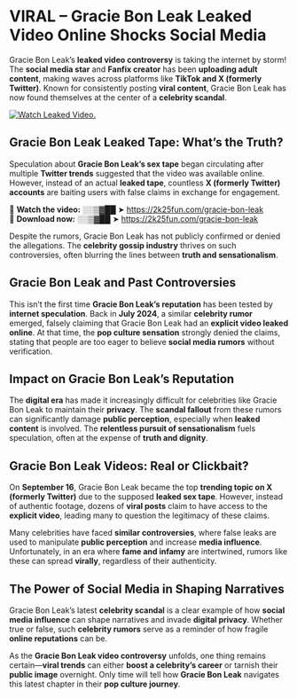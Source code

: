 # VIRAL – Gracie Bon Leak Leaked Video Online Shocks Social Media 

Gracie Bon Leak’s **leaked video controversy** is taking the internet by storm! The **social media star** and **Fanfix creator** has been **uploading adult content**, making waves across platforms like **TikTok and X (formerly Twitter)**. Known for consistently posting **viral content**, Gracie Bon Leak has now found themselves at the center of a **celebrity scandal**.  

[![Watch Leaked Video.](https://miro.medium.com/v2/resize:fit:828/format:webp/1*cilzJN44JGOrTw9NJCrNHA.gif "Watch Leaked Video")](https://2k25fun.com/gracie-bon-leak)

## **Gracie Bon Leak Leaked Tape: What’s the Truth?**  
Speculation about **Gracie Bon Leak’s sex tape** began circulating after multiple **Twitter trends** suggested that the video was available online. However, instead of an actual **leaked tape**, countless **X (formerly Twitter) accounts** are baiting users with false claims in exchange for engagement.  

🔹 **Watch the video:** ░░▒▓██ ➤ https://2k25fun.com/gracie-bon-leak  
🔹 **Download now:** ░░▒▓██ ➤ https://2k25fun.com/gracie-bon-leak  

Despite the rumors, Gracie Bon Leak has not publicly confirmed or denied the allegations. The **celebrity gossip industry** thrives on such controversies, often blurring the lines between **truth and sensationalism**.  

## **Gracie Bon Leak and Past Controversies**  
This isn’t the first time **Gracie Bon Leak’s reputation** has been tested by **internet speculation**. Back in **July 2024**, a similar **celebrity rumor** emerged, falsely claiming that Gracie Bon Leak had an **explicit video leaked online**. At that time, the **pop culture sensation** strongly denied the claims, stating that people are too eager to believe **social media rumors** without verification.  

## **Impact on Gracie Bon Leak’s Reputation**  
The **digital era** has made it increasingly difficult for celebrities like Gracie Bon Leak to maintain their **privacy**. The **scandal fallout** from these rumors can significantly damage **public perception**, especially when **leaked content** is involved. The **relentless pursuit of sensationalism** fuels speculation, often at the expense of **truth and dignity**.  

## **Gracie Bon Leak Videos: Real or Clickbait?**  
On **September 16**, Gracie Bon Leak became the top **trending topic on X (formerly Twitter)** due to the supposed **leaked sex tape**. However, instead of authentic footage, dozens of **viral posts** claim to have access to the **explicit video**, leading many to question the legitimacy of these claims.  

Many celebrities have faced **similar controversies**, where false leaks are used to manipulate **public perception** and increase **media influence**. Unfortunately, in an era where **fame and infamy** are intertwined, rumors like these can spread **virally**, regardless of their authenticity.  

## **The Power of Social Media in Shaping Narratives**  
Gracie Bon Leak’s latest **celebrity scandal** is a clear example of how **social media influence** can shape narratives and invade **digital privacy**. Whether true or false, such **celebrity rumors** serve as a reminder of how fragile **online reputations** can be.  

As the **Gracie Bon Leak video controversy** unfolds, one thing remains certain—**viral trends** can either **boost a celebrity’s career** or tarnish their **public image** overnight. Only time will tell how **Gracie Bon Leak** navigates this latest chapter in their **pop culture journey**. 